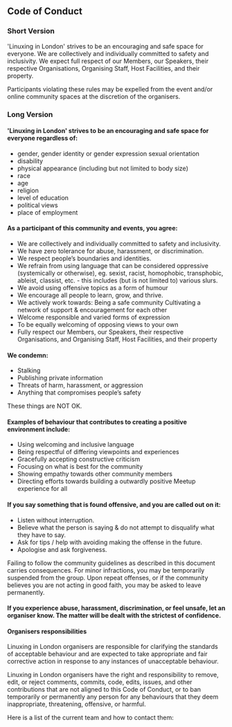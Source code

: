 ## Code of Conduct

### Short Version
'Linuxing in London' strives to be an encouraging and safe space for everyone.  We are collectively and individually committed to safety and inclusivity. We expect full respect of our Members, our Speakers, their respective Organisations, Organising Staff, Host Facilities, and their property.

Participants violating these rules may be expelled from the event and/or online community spaces at the discretion of the organisers.

### Long Version
#### 'Linuxing in London' strives to be an encouraging and safe space for everyone regardless of:
* gender, gender identity or gender expression sexual orientation
* disability
* physical appearance (including but not limited to body size)
* race
* age
* religion
* level of education
* political views
* place of employment

#### As a participant of this community and events, you agree:
* We are collectively and individually committed to safety and inclusivity.
* We have zero tolerance for abuse, harassment, or discrimination.
* We respect people’s boundaries and identities.
* We refrain from using language that can be considered oppressive (systemically or otherwise), eg. sexist, racist, homophobic, transphobic, ableist, classist, etc. - this includes (but is not limited to) various slurs.
* We avoid using offensive topics as a form of humour
* We encourage all people to learn, grow, and thrive.
* We actively work towards: Being a safe community Cultivating a network of support & encouragement for each other
* Welcome responsible and varied forms of expression
* To be equally welcoming of opposing views to your own
* Fully respect our Members, our Speakers, their respective Organisations, and Organising Staff, Host Facilities, and their property

#### We condemn:
* Stalking
* Publishing private information
* Threats of harm, harassment, or aggression
* Anything that compromises people’s safety

These things are NOT OK.

#### Examples of behaviour that contributes to creating a positive environment include:
* Using welcoming and inclusive language
* Being respectful of differing viewpoints and experiences
* Gracefully accepting constructive criticism
* Focusing on what is best for the community
* Showing empathy towards other community members
* Directing efforts towards building a outwardly positive Meetup experience for all

#### If you say something that is found offensive, and you are called out on it:
* Listen without interruption.
* Believe what the person is saying & do not attempt to disqualify what they have to say.
* Ask for tips / help with avoiding making the offense in the future.
* Apologise and ask forgiveness.

Failing to follow the community guidelines as described in this document carries consequences. For minor infractions, you may be temporarily suspended from the group. Upon repeat offenses, or if the community believes you are not acting in good faith, you may be asked to leave permanently.

#### If you experience abuse, harassment, discrimination, or feel unsafe, let an organiser know. The matter will be dealt with the strictest of confidence.

#### Organisers responsibilities
Linuxing in London organisers are responsible for clarifying the standards of acceptable behaviour and are expected to take appropriate and fair corrective action in response to any instances of unacceptable behaviour.

Linuxing in London organisers have the right and responsibility to remove, edit, or reject comments, commits, code, edits, issues, and other contributions that are not aligned to this Code of Conduct, or to ban temporarily or permanently any person for any behaviours that they deem inappropriate, threatening, offensive, or harmful.

Here is a list of the current team and how to contact them:
